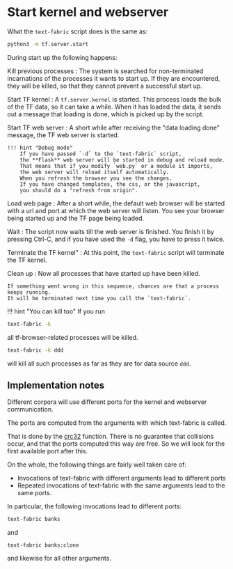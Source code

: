 # Start kernel and webserver

What the `text-fabric` script does is the same as:

```sh
python3 -m tf.server.start
```
    
During start up the following happens:

Kill previous processes
:   The system is searched for non-terminated incarnations of the processes
    it wants to start up.
    If they are encountered, they will be killed, so that they cannot prevent
    a successful start up.

Start TF kernel
:   A `tf.server.kernel` is started.
    This process loads the bulk of the TF data, so it can take a while.
    When it has loaded the data, it sends out a message that loading is done,
    which is picked up by the script.

Start TF web server
:   A short while after receiving the "data loading done" message,
    the TF web server is started.
    
    !!! hint "Debug mode"
        If you have passed `-d` to the `text-fabric` script,
        the **Flask** web server will be started in debug and reload mode.
        That means that if you modify `web.py` or a module it imports,
        the web server will reload itself automatically.
        When you refresh the browser you see the changes.
        If you have changed templates, the css, or the javascript,
        you should do a "refresh from origin".

Load web page
:   After a short while, the default web browser will be started
    with a url and port at which the
    web server will listen. You see your browser being started up
    and the TF page being loaded.

Wait
:   The script now waits till the web server is finished.
    You finish it by pressing Ctrl-C, and if you have used the `-d` flag,
    you have to press it twice.

Terminate the TF kernel"
:   At this point, the `text-fabric` script will terminate the TF kernel.

Clean up
:   Now all processes that have started up have been killed.
    
    If something went wrong in this sequence, chances are that a process keeps running.
    It will be terminated next time you call the `text-fabric`.
    
!!! hint "You can kill too"
    If you run
    
```sh
text-fabric -k
``` 

all tf-browser-related processes will be killed.

```sh
text-fabric -k ddd
```

will kill all such processes as far as they are for data source `ddd`.

## Implementation notes

Different corpora will use different ports for the kernel and webserver communication.

The ports are computed from the arguments with which text-fabric is called.

That is done by the [crc32](https://docs.python.org/3.7/library/zlib.html#zlib.crc32) function.
There is no guarantee that collisions occur, and that the ports computed this way are free.
So we will look for the first available port after this.

On the whole, the following things are fairly well taken care of:

*   Invocations of text-fabric with different arguments lead to different ports
*   Repeated invocations of text-fabric with the same arguments lead to the same ports.

In particular, the following invocations lead to different ports:

```sh
text-fabric banks
```

and

```
text-fabric banks:clone
```

and likewise for all other arguments.


